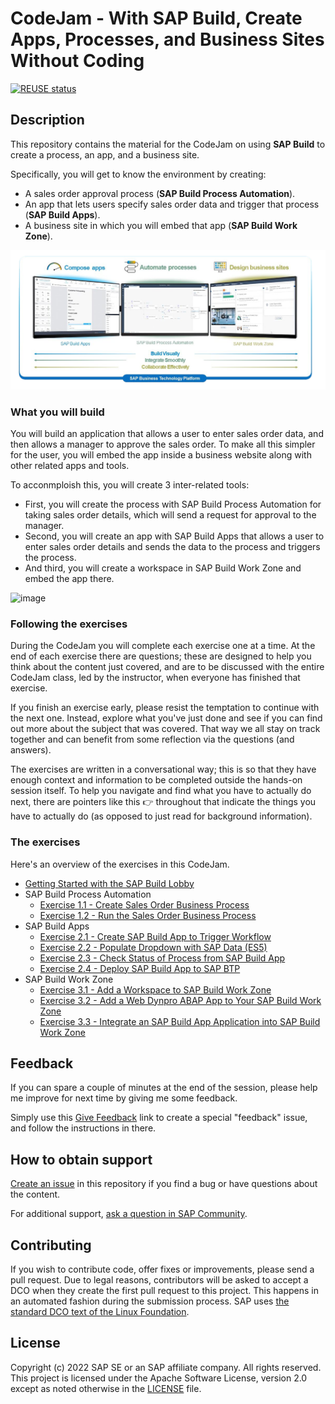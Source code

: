 # CodeJam - With SAP Build, Create Apps, Processes, and Business Sites Without Coding

[![REUSE status](https://api.reuse.software/badge/github.com/SAP-samples/build-codejam)](https://api.reuse.software/info/github.com/SAP-samples/build-codejam)

## Description

This repository contains the material for the CodeJam on using **SAP Build** to create a process, an app, and a business site. 

Specifically, you will get to know the environment by creating:

* A sales order approval process (**SAP Build Process Automation**).
* An app that lets users specify sales order data and trigger that process (**SAP Build Apps**).
* A business site in which you will embed that app (**SAP Build Work Zone**).

![SAP Build](/images/MyPresentation.png)


### What you will build

You will build an application that allows a user to enter sales order data, and then allows a manager to approve the sales order. To make all this simpler for the user, you will embed the app inside a business website along with other related apps and tools.

To acconmploish this, you will create 3 inter-related tools:

- First, you will create the process with SAP Build Process Automation for taking sales order details, which will send a request for approval to the manager.
- Second, you will create an app with SAP Build Apps that allows a user to enter sales order details and sends the data to the process and triggers the process.
- And third, you will create a workspace in SAP Build Work Zone and embed the app there.

![image](https://user-images.githubusercontent.com/11659786/231709754-a833a81f-d9ee-4911-9dfe-710fcdcc404c.png)


### Following the exercises

During the CodeJam you will complete each exercise one at a time. At the end of each exercise there are questions; these are designed to help you think about the content just covered, and are to be discussed with the entire CodeJam class, led by the instructor, when everyone has finished that exercise.

If you finish an exercise early, please resist the temptation to continue with the next one. Instead, explore what you've just done and see if you can find out more about the subject that was covered. That way we all stay on track together and can benefit from some reflection via the questions (and answers).

The exercises are written in a conversational way; this is so that they have enough context and information to be completed outside the hands-on session itself. To help you navigate and find what you have to actually do next, there are pointers like this 👉 throughout that indicate the things you have to actually do (as opposed to just read for background information).


### The exercises

Here's an overview of the exercises in this CodeJam.

* [Getting Started with the SAP Build Lobby](exercises/ex0-Getting-Started/README.md)
* SAP Build Process Automation
  * [Exercise 1.1 - Create Sales Order Business Process](exercises/ex1-SAP-Build-Process-Automation/ex1.1/README.md)
  * [Exercise 1.2 - Run the Sales Order Business Process](exercises/ex1-SAP-Build-Process-Automation/ex1.2/README.md) 
* SAP Build Apps
  * [Exercise 2.1 - Create SAP Build App to Trigger Workflow](exercises/ex2-SAP-Build-Apps/ex2.1/README.md)
  * [Exercise 2.2 - Populate Dropdown with SAP Data (ES5)](exercises/ex2-SAP-Build-Apps/ex2.2/README.md)
  * [Exercise 2.3 - Check Status of Process from SAP Build App](exercises/ex2-SAP-Build-Apps/ex2.3/README.md)
  * [Exercise 2.4 - Deploy SAP Build App to SAP BTP](exercises/ex2-SAP-Build-Apps/ex2.4/README.md)
* SAP Build Work Zone
  * [Exercise 3.1 - Add a Workspace to SAP Build Work Zone](/exercises/ex3-SAP-Build-Work-Zone/ex3.1/README.md)
  * [Exercise 3.2 - Add a Web Dynpro ABAP App to Your SAP Build Work Zone](/exercises/ex3-SAP-Build-Work-Zone/ex3.2/README.md)
  * [Exercise 3.3 - Integrate an SAP Build App Application into SAP Build Work Zone](/exercises/ex3-SAP-Build-Work-Zone/ex3.3/README.md)

## Feedback

If you can spare a couple of minutes at the end of the session, please help me improve for next time by giving me some feedback.

Simply use this [Give Feedback](https://github.com/SAP-samples/build-codejam/issues/new?assignees=&labels=feedback&template=session-feedback-template.md&title=Feedback) link to create a special "feedback" issue, and follow the instructions in there.

## How to obtain support

[Create an issue](https://github.com/SAP-samples/build-codejam/issues) in this repository if you find a bug or have questions about the content.

For additional support, [ask a question in SAP Community](https://answers.sap.com/questions/ask.html).

## Contributing

If you wish to contribute code, offer fixes or improvements, please send a pull request. Due to legal reasons, contributors will be asked to accept a DCO when they create the first pull request to this project. This happens in an automated fashion during the submission process. SAP uses [the standard DCO text of the Linux Foundation](https://developercertificate.org/).

## License

Copyright (c) 2022 SAP SE or an SAP affiliate company. All rights reserved. This project is licensed under the Apache Software License, version 2.0 except as noted otherwise in the [LICENSE](LICENSES/Apache-2.0.txt) file.
